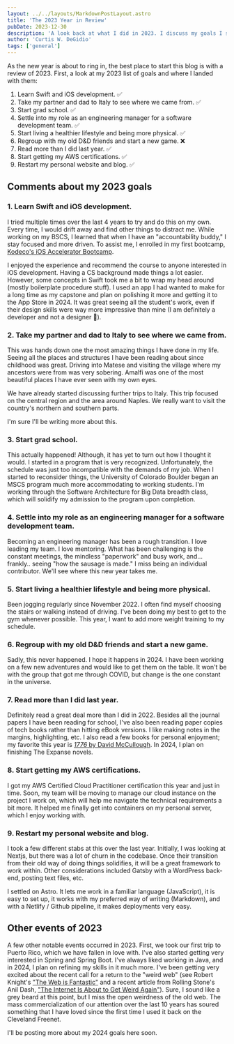 ```yaml
---
layout: ../../layouts/MarkdownPostLayout.astro
title: 'The 2023 Year in Review'
pubDate: 2023-12-30
description: 'A look back at what I did in 2023. I discuss my goals I set, how I felt I did in accomplishing them, and start considering what 2024 will be.'
author: 'Curtis W. DeGidio'
tags: ['general']
---
```

As the new year is about to ring in, the best place to start this blog is with a review of 2023. First, a look at my 2023 list of goals and where I landed with them:

1. Learn Swift and iOS development. ✅
2. Take my partner and dad to Italy to see where we came from. ✅
3. Start grad school. ✅
4. Settle into my role as an engineering manager for a software development team. ✅
5. Start living a healthier lifestyle and being more physical. ✅
6. Regroup with my old D&D friends and start a new game. ❌
7. Read more than I did last year. ✅
8. Start getting my AWS certifications. ✅
9. Restart my personal website and blog. ✅


## Comments about my 2023 goals

### 1. Learn Swift and iOS development.
I tried multiple times over the last 4 years to try and do this on my own. Every time, I would drift away and find other things to distract me. 
While working on my BSCS, I learned that when I have an "accountability buddy," I stay focused and more driven. To assist me, I enrolled in my first bootcamp, 
[Kodeco's iOS Accelerator Bootcamp](https://bootcamp.kodeco.com/accelerator/ios).

I enjoyed the experience and recommend the course to anyone interested in iOS development. Having a CS background made things a lot easier. 
However, some concepts in Swift took me a bit to wrap my head around (mostly boilerplate procedure stuff). I used an app I had wanted to make 
for a long time as my capstone and plan on polishing it more and getting it to the App Store in 2024. It was great seeing all the student's work, 
even if their design skills were way more impressive than mine (I am definitely a developer and not a designer 🤣).

### 2. Take my partner and dad to Italy to see where we came from.
This was hands down one the most amazing things I have done in my life. Seeing all the places and structures I have been reading about since childhood was great. 
Driving into Matese and visiting the village where my ancestors were from was very sobering. Amalfi was one of the most beautiful places I have ever seen with my own eyes.

We have already started discussing further trips to Italy. This trip focused on the central region and the area around Naples. We really want to visit the country's 
northern and southern parts.

I'm sure I'll be writing more about this.

### 3. Start grad school.
This actually happened! Although, it has yet to turn out how I thought it would. I started in a program that is very recognized. Unfortunately, the schedule was just 
too incompatible with the demands of my job. When I started to reconsider things, the University of Colorado Boulder began an MSCS program much more accommodating to 
working students. I'm working through the Software Architecture for Big Data breadth class, which will solidify my admission to the program upon completion.

### 4. Settle into my role as an engineering manager for a software development team.
Becoming an engineering manager has been a rough transition. I love leading my team. I love mentoring. What has been challenging is the constant meetings, the mindless 
"paperwork" and busy work, and… frankly.. seeing "how the sausage is made." I miss being an individual contributor. We'll see where this new year takes me.

### 5. Start living a healthier lifestyle and being more physical.
Been jogging regularly since November 2022. I often find myself choosing the stairs or walking instead of driving. I've been doing my best to get to the gym whenever possible. 
This year, I want to add more weight training to my schedule.

### 6. Regroup with my old D&D friends and start a new game.
Sadly, this never happened. I hope it happens in 2024. I have been working on a few new adventures and would like to get them on the table. It won't be with the 
group that got me through COVID, but change is the one constant in the universe.


### 7. Read more than I did last year.
Definitely read a great deal more than I did in 2022. Besides all the journal papers I have been reading for school, I've also been reading paper copies of tech
books rather than hitting eBook versions. I like making notes in the margins, highlighting, etc. I also read a few books for personal enjoyment; my favorite 
this year is [_1776_ by David McCullough](https://www.amazon.com/1776-David-McCullough/dp/0743226720). In 2024, I plan on finishing The Expanse novels.

### 8. Start getting my AWS certifications.
I got my AWS Certified Cloud Practitioner certification this year and just in time. Soon, my team will be moving to manage our cloud instance on the project I work on, 
which will help me navigate the technical requirements a bit more. It helped me finally get into containers on my personal server, which I enjoy working with.

### 9. Restart my personal website and blog.
I took a few different stabs at this over the last year. Initially, I was looking at Nextjs, but there was a lot of churn in the codebase. Once their transition from 
their old way of doing things solidifies, it will be a great framework to work within. Other considerations included Gatsby with a WordPress back-end, 
posting text files, etc.

I settled on Astro. It lets me work in a familiar language (JavaScript), it is easy to set up, it works with my preferred way of writing (Markdown), 
and with a Netlify / Github pipeline, it makes deployments very easy.

## Other events of 2023
A few other notable events occurred in 2023. First, we took our first trip to Puerto Rico, which we have fallen in love with. I've also started getting 
very interested in Spring and Spring Boot. I've always liked working in Java, and in 2024, I plan on refining my skills in it much more. I've been getting 
very excited about the recent call for a return to the "weird web" (see Robert Knight's ["The Web is Fantastic"](https://rknight.me/blog/the-web-is-fantastic/)
and a recent article from Rolling Stone's Anil Dash, ["The Internet Is About to Get Weird Again"](https://www.rollingstone.com/culture/culture-commentary/internet-future-about-to-get-weird-1234938403/)).
Sure, I sound like a grey beard at this point, but I miss the open weirdness of the old web. The mass commercialization of our 
attention over the last 10 years has soured something that I have loved since the first time I used it back on the Cleveland Freenet.

I'll be posting more about my 2024 goals here soon.